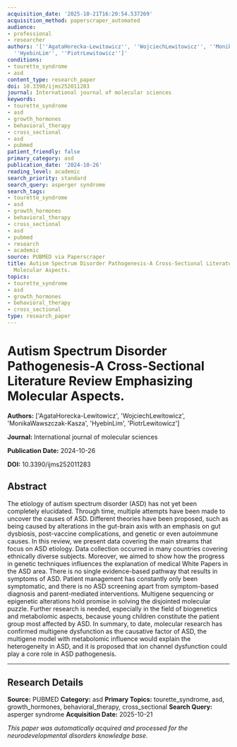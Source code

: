 ```yaml
---
acquisition_date: '2025-10-21T16:20:54.537269'
acquisition_method: paperscraper_automated
audience:
- professional
- researcher
authors: '[''AgataHorecka-Lewitowicz'', ''WojciechLewitowicz'', ''MonikaWawszczak-Kasza'',
  ''HyebinLim'', ''PiotrLewitowicz'']'
conditions:
- tourette_syndrome
- asd
content_type: research_paper
doi: 10.3390/ijms252011283
journal: International journal of molecular sciences
keywords:
- tourette_syndrome
- asd
- growth_hormones
- behavioral_therapy
- cross_sectional
- asd
- pubmed
patient_friendly: false
primary_category: asd
publication_date: '2024-10-26'
reading_level: academic
search_priority: standard
search_query: asperger syndrome
search_tags:
- tourette_syndrome
- asd
- growth_hormones
- behavioral_therapy
- cross_sectional
- asd
- pubmed
- research
- academic
source: PUBMED via Paperscraper
title: Autism Spectrum Disorder Pathogenesis-A Cross-Sectional Literature Review Emphasizing
  Molecular Aspects.
topics:
- tourette_syndrome
- asd
- growth_hormones
- behavioral_therapy
- cross_sectional
type: research_paper
---
```


# Autism Spectrum Disorder Pathogenesis-A Cross-Sectional Literature Review Emphasizing Molecular Aspects.

**Authors:** ['AgataHorecka-Lewitowicz', 'WojciechLewitowicz', 'MonikaWawszczak-Kasza', 'HyebinLim', 'PiotrLewitowicz']

**Journal:** International journal of molecular sciences

**Publication Date:** 2024-10-26

**DOI:** 10.3390/ijms252011283

## Abstract

The etiology of autism spectrum disorder (ASD) has not yet been completely elucidated. Through time, multiple attempts have been made to uncover the causes of ASD. Different theories have been proposed, such as being caused by alterations in the gut-brain axis with an emphasis on gut dysbiosis, post-vaccine complications, and genetic or even autoimmune causes. In this review, we present data covering the main streams that focus on ASD etiology. Data collection occurred in many countries covering ethnically diverse subjects. Moreover, we aimed to show how the progress in genetic techniques influences the explanation of medical White Papers in the ASD area. There is no single evidence-based pathway that results in symptoms of ASD. Patient management has constantly only been symptomatic, and there is no ASD screening apart from symptom-based diagnosis and parent-mediated interventions. Multigene sequencing or epigenetic alterations hold promise in solving the disjointed molecular puzzle. Further research is needed, especially in the field of biogenetics and metabolomic aspects, because young children constitute the patient group most affected by ASD. In summary, to date, molecular research has confirmed multigene dysfunction as the causative factor of ASD, the multigene model with metabolomic influence would explain the heterogeneity in ASD, and it is proposed that ion channel dysfunction could play a core role in ASD pathogenesis.

---

## Research Details

**Source:** PUBMED
**Category:** asd
**Primary Topics:** tourette_syndrome, asd, growth_hormones, behavioral_therapy, cross_sectional
**Search Query:** asperger syndrome
**Acquisition Date:** 2025-10-21

*This paper was automatically acquired and processed for the neurodevelopmental disorders knowledge base.*
